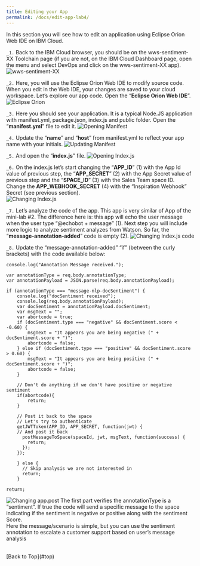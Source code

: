 ```yaml
---
title: Editing your App
permalink: /docs/edit-app-lab4/
---
```


<a name="top"/>

In this section you will see how to edit an application using Eclipse Orion Web IDE on IBM Cloud.

`_1.` Back to the IBM Cloud browser, you should be on the wws-sentiment-XX Toolchain page (if you are not, on the IBM Cloud Dashboard page, open the menu and select DevOps and click on the wws-sentiment-XX app).
![wws-sentiment-XX](../images/lab3/wws-sentiment-XX.png)

`_2.` Here, you will use the Eclipse Orion Web IDE to modify source code. When you edit in the Web IDE, your changes are saved to your cloud workspace. Let’s explore our app code. Open the “**Eclipse Orion Web IDE**”.
![Eclipse Orion](../images/lab3/eclipse-orion.png)

`_3.` Here you should see your application. It is a typical Node.JS application with manifest.yml, package.json, index.js and public folder. Open the “**manifest.yml**” file to edit it.
![Opening Manifest](../images/lab3/manifest-yml.png)

`_4.` Update the “**name**” and “**host**” from manifest.yml to reflect your app name with your initials.
![Updating Manifest](../images/lab3/update-manifest.png)

`_5.` And open the “**index.js**” file.
![Opening Index.js](../images/lab3/indexjs.png)

`_6.` On the index.js let’s start changing the “**APP_ID**” (1) with the App Id value of previous step,  the “**APP_SECRET**” (2) with the App Secret value of previous step and the “**SPACE_ID**” (3) with the Sales Team space ID. Change the **APP_WEBHOOK_SECRET** (4) with the “Inspiration Webhook” Secret (see previous section).  
![Changing Index.js](../images/lab3/changing-index.png)

`_7.` Let’s analyze the code of the app. This app is very similar of App of the mini-lab #2. The difference here is: this app will echo the user message when the user type “@echobot + message” (1). Next step you will include more logic to analyze sentiment analyzes from Watson.  So far, the “**message-annotation-added**” code is empty (2).
![Changing Index.js code](../images/lab3/indexjs-code.png)

`_8.` Update the “message-annotation-added” “if” (between the curly brackets) with the code available below:
```
console.log("Annotation Message received.");

var annotationType = req.body.annotationType;
var annotationPayload = JSON.parse(req.body.annotationPayload);

if (annotationType === "message-nlp-docSentiment") {
    console.log("docSentiment received");
    console.log(req.body.annotationPayload);
    var docSentiment = annotationPayload.docSentiment;
    var msgText = "";
    var abortcode = true;
    if (docSentiment.type === "negative" && docSentiment.score < -0.60) {
        msgText = "It appears you are being negative (" + docSentiment.score + ")";
        abortcode = false;
    } else if (docSentiment.type === "positive" && docSentiment.score > 0.60) {
        msgText = "It appears you are being positive (" + docSentiment.score + ")";
        abortcode = false;
    }

    // Don't do anything if we don't have positive or negative sentiment
    if(abortcode){
        return;
    }

    // Post it back to the space
    // Let's try to authenticate
    getJWTToken(APP_ID, APP_SECRET, function(jwt) {
    // And post it back
      postMessageToSpace(spaceId, jwt, msgText, function(success) {
        return;
      });
    });

    } else {
      // Skip analysis we are not interested in
      return;
    }

return;
```  
![Changing app.post](../images/lab3/msg-annotation.png)
The first part verifies the annotationType is a “sentiment”. If true the code will send a specific message to the space indicating if the sentiment is negative or positive along with the sentiment Score.
<br/>
Here the message/scenario is simple, but you can use the sentiment annotation to escalate a customer support based on user’s message analysis


<br/>
[Back to Top](#top)  
